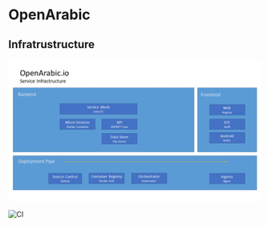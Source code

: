 # OpenArabic

## Infratrustructure
![Service Infrastructure](https://github.com/edenmind/OpenArabic/blob/main/docs/OpenArabic%20-%20Service%20Architecture.png)

![CI](https://github.com/edenmind/OpenArabic/workflows/CI/badge.svg?branch=main)
